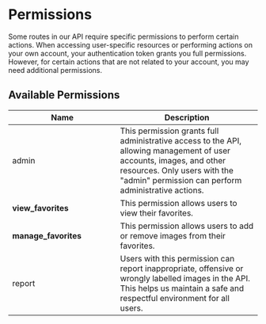 # Permissions

Some routes in our API require specific permissions to perform certain actions. When accessing user-specific resources or performing actions on your own account, your authentication token grants you full permissions. However, for certain actions that are not related to your account, you may need additional permissions.

## Available Permissions

<table><thead><tr><th width="202">Name</th><th>Description</th></tr></thead><tbody><tr><td>admin</td><td>This permission grants full administrative access to the API, allowing management of user accounts, images, and other resources. Only users with the "admin" permission can perform administrative actions.</td></tr><tr><td><strong>view_favorites</strong></td><td>This permission allows users to view their favorites.</td></tr><tr><td><strong>manage_favorites</strong></td><td>This permission allows users to add or remove images from their favorites.</td></tr><tr><td>report</td><td>Users with this permission can report inappropriate, offensive or wrongly labelled images in the API. This helps us maintain a safe and respectful environment for all users.</td></tr></tbody></table>
